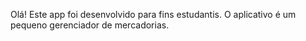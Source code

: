 Olá!
Este app foi desenvolvido para fins estudantis. 
O aplicativo é um pequeno gerenciador de mercadorias.